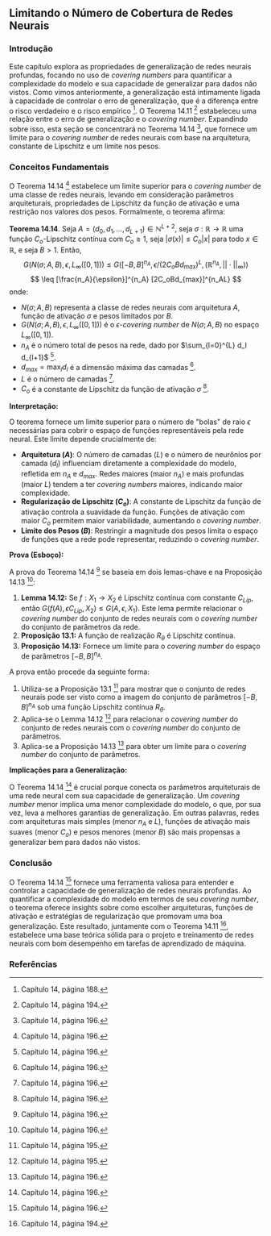 ## Limitando o Número de Cobertura de Redes Neurais

### Introdução
Este capítulo explora as propriedades de generalização de redes neurais profundas, focando no uso de *covering numbers* para quantificar a complexidade do modelo e sua capacidade de generalizar para dados não vistos. Como vimos anteriormente, a generalização está intimamente ligada à capacidade de controlar o erro de generalização, que é a diferença entre o risco verdadeiro e o risco empírico [^1]. O Teorema 14.11 [^6] estabeleceu uma relação entre o erro de generalização e o *covering number*. Expandindo sobre isso, esta seção se concentrará no Teorema 14.14 [^9], que fornece um limite para o *covering number* de redes neurais com base na arquitetura, constante de Lipschitz e um limite nos pesos.

### Conceitos Fundamentais
O Teorema 14.14 [^9] estabelece um limite superior para o *covering number* de uma classe de redes neurais, levando em consideração parâmetros arquiteturais, propriedades de Lipschitz da função de ativação e uma restrição nos valores dos pesos. Formalmente, o teorema afirma:

**Teorema 14.14**. Seja $A = (d_0, d_1, ..., d_{L+1}) \in \mathbb{N}^{L+2}$, seja $\sigma: \mathbb{R} \rightarrow \mathbb{R}$ uma função $C_o$-Lipschitz contínua com $C_o \geq 1$, seja $|\sigma(x)| \leq C_o|x|$ para todo $x \in \mathbb{R}$, e seja $B > 1$. Então,
$$
G(N(\sigma; A, B), \epsilon, L_{\infty}([0,1])) \leq G([-B, B]^{n_A}, \epsilon/(2C_oBd_{max})^L, (\mathbb{R}^{n_A}, || \cdot ||_{\infty}))
$$
$$
\leq [\frac{n_A}{\epsilon}]^{n_A} [2C_oBd_{max}]^{n_AL}
$$
onde:
*   $N(\sigma; A, B)$ representa a classe de redes neurais com arquitetura $A$, função de ativação $\sigma$ e pesos limitados por $B$.
*   $G(N(\sigma; A, B), \epsilon, L_{\infty}([0,1]))$ é o $\epsilon$-*covering number* de $N(\sigma; A, B)$ no espaço $L_{\infty}([0,1])$.
*   $n_A$ é o número total de pesos na rede, dado por $\sum_{l=0}^{L} d_l d_{l+1}$ [^9].
*   $d_{max} = \max_{l} d_l$ é a dimensão máxima das camadas [^9].
*   $L$ é o número de camadas [^9].
*   $C_o$ é a constante de Lipschitz da função de ativação $\sigma$ [^9].

**Interpretação:**

O teorema fornece um limite superior para o número de "bolas" de raio $\epsilon$ necessárias para cobrir o espaço de funções representáveis pela rede neural. Este limite depende crucialmente de:

*   **Arquitetura ($A$)**: O número de camadas ($L$) e o número de neurônios por camada ($d_l$) influenciam diretamente a complexidade do modelo, refletida em $n_A$ e $d_{max}$. Redes maiores (maior $n_A$) e mais profundas (maior $L$) tendem a ter *covering numbers* maiores, indicando maior complexidade.
*   **Regularização de Lipschitz ($C_o$)**: A constante de Lipschitz da função de ativação controla a suavidade da função. Funções de ativação com maior $C_o$ permitem maior variabilidade, aumentando o *covering number*.
*   **Limite dos Pesos ($B$)**: Restringir a magnitude dos pesos limita o espaço de funções que a rede pode representar, reduzindo o *covering number*.

**Prova (Esboço):**

A prova do Teorema 14.14 [^9] se baseia em dois lemas-chave e na Proposição 14.13 [^9]:

1.  **Lemma 14.12:** Se $f: X_1 \rightarrow X_2$ é Lipschitz contínua com constante $C_{Lip}$, então $G(f(A), \epsilon C_{Lip}, X_2) \leq G(A, \epsilon, X_1)$. Este lema permite relacionar o *covering number* do conjunto de redes neurais com o *covering number* do conjunto de parâmetros da rede.
2.  **Proposição 13.1:** A função de realização $R_\theta$ é Lipschitz contínua.
3.  **Proposição 14.13:** Fornece um limite para o *covering number* do espaço de parâmetros $[-B, B]^{n_A}$.

A prova então procede da seguinte forma:

1.  Utiliza-se a Proposição 13.1 [^8] para mostrar que o conjunto de redes neurais pode ser visto como a imagem do conjunto de parâmetros $[-B, B]^{n_A}$ sob uma função Lipschitz contínua $R_\theta$.
2.  Aplica-se o Lemma 14.12 [^8] para relacionar o *covering number* do conjunto de redes neurais com o *covering number* do conjunto de parâmetros.
3.  Aplica-se a Proposição 14.13 [^9] para obter um limite para o *covering number* do conjunto de parâmetros.

**Implicações para a Generalização:**

O Teorema 14.14 [^9] é crucial porque conecta os parâmetros arquiteturais de uma rede neural com sua capacidade de generalização. Um *covering number* menor implica uma menor complexidade do modelo, o que, por sua vez, leva a melhores garantias de generalização. Em outras palavras, redes com arquiteturas mais simples (menor $n_A$ e $L$), funções de ativação mais suaves (menor $C_o$) e pesos menores (menor $B$) são mais propensas a generalizar bem para dados não vistos.

### Conclusão
O Teorema 14.14 [^9] fornece uma ferramenta valiosa para entender e controlar a capacidade de generalização de redes neurais profundas. Ao quantificar a complexidade do modelo em termos de seu *covering number*, o teorema oferece insights sobre como escolher arquiteturas, funções de ativação e estratégias de regularização que promovam uma boa generalização. Este resultado, juntamente com o Teorema 14.11 [^6], estabelece uma base teórica sólida para o projeto e treinamento de redes neurais com bom desempenho em tarefas de aprendizado de máquina.

### Referências
[^1]: Capítulo 14, página 188.
[^2]: Capítulo 14, página 188.
[^3]: Capítulo 14, página 189.
[^4]: Capítulo 14, página 190.
[^5]: Capítulo 14, página 191.
[^6]: Capítulo 14, página 194.
[^7]: Capítulo 14, página 195.
[^8]: Capítulo 14, página 195.
[^9]: Capítulo 14, página 196.
[^10]: Capítulo 14, página 197.

<!-- END -->